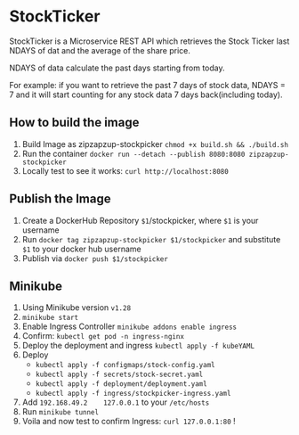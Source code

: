 # StockTicker

StockTicker is a Microservice REST API which retrieves the Stock Ticker last NDAYS of dat and the average of the share price. 

NDAYS of data calculate the past days starting from today. 

For example: if you want to retrieve the past 7 days of stock data, NDAYS = 7 and it will start counting for any stock data 7 days back(including today).

## How to build the image

1. Build Image as zipzapzup-stockpicker `chmod +x build.sh && ./build.sh`
2. Run the container `docker run --detach --publish 8080:8080 zipzapzup-stockpicker`
3. Locally test to see it works: `curl http://localhost:8080`

## Publish the Image
1. Create a DockerHub Repository `$1`/stockpicker, where `$1` is your username
2. Run `docker tag zipzapzup-stockpicker $1/stockpicker` and substitute `$1` to your docker hub username
2. Publish via `docker push $1/stockpicker`

## Minikube

1. Using Minikube version `v1.28`
2. `minikube start`
3. Enable Ingress Controller `minikube addons enable ingress`
4. Confirm: `kubectl get pod -n ingress-nginx`
5. Deploy the deployment and ingress `kubectl apply -f kubeYAML`
7. Deploy
    - `kubectl apply -f configmaps/stock-config.yaml`
    - `kubectl apply -f secrets/stock-secret.yaml`
    - `kubectl apply -f deployment/deployment.yaml`
    - `kubectl apply -f ingress/stockpicker-ingress.yaml`
8. Add `192.168.49.2	127.0.0.1` to your `/etc/hosts`
9. Run `minikube tunnel`
10. Voila and now test to confirm Ingress: `curl 127.0.0.1:80` !

